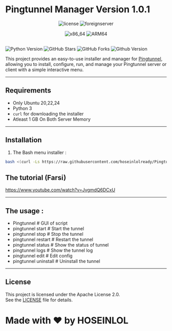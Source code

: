 # Pingtunnel Manager Version 1.0.1
<div align="center" style="margin-bottom: 30px;">
  <img src="https://img.shields.io/github/license/hoseinlolready/pingtunnel_manager" alt="license">
  <img src="https://img.shields.io/badge/Foreign_Servers-Supported-orange?style=for-the-badge&logo=serverless" alt="foreignserver">
  
  <div style="margin-top: 15px;">
    <img src="https://img.shields.io/badge/x86_64-Supported-success?style=flat-square&logo=amd" alt="x86_64">
    <img src="https://img.shields.io/badge/ARM64-Supported-success?style=flat-square&logo=arm" alt="ARM64">
  </div>
</div>
<p>
  <img src="https://img.shields.io/badge/Python-3.10%2B-blue?style=for-the-badge&logo=python" alt="Python Version">
  <img src="https://img.shields.io/github/stars/hoseinlolready/Pingtunnel_manager?style=for-the-badge&logo=github&label=Stars" alt="GitHub Stars">
  <img src="https://img.shields.io/github/forks/hoseinlolready/Pingtunnel_manager?style=for-the-badge&logo=github&label=Forks&color=green" alt="GitHub Forks">
  <img src="https://img.shields.io/github/v/release/hoseinlolready/Pingtunnel_manager?label=version&color=blue" alt="Github Version">
</p>

This project provides an easy-to-use installer and manager for [Pingtunnel](https://github.com/esrrhs/pingtunnel), allowing you to install, configure, run, and manage your Pingtunnel server or client with a simple interactive menu.

---

## Requirements

- Only Ubuntu 20,22,24
- Python 3
- `curl` for downloading the installer
- Atleast 1 GB On Both Server Memory

---

## Installation

1. The Bash menu installer :

```bash
bash <(curl -Ls https://raw.githubusercontent.com/hoseinlolready/Pingtunnel_manager/refs/heads/main/Source/bash.sh)
```
## The tutorial (Farsi)

https://www.youtube.com/watch?v=JvgmdQ6DCxU

---
## The usage :
- Pingtunnel # GUI of script
- pingtunnel start # Start the tunnel
- pingtunnel stop # Stop the tunnel
- pingtunnel restart # Restart the tunnel
- pingtunnel status # Show the status of tunnel
- pingtunnel logs # Show the tunnel log
- pingtunnel edit # Edit config
- pingtunnel uninstall # Uninstall the tunnel
---

## License

This project is licensed under the Apache License 2.0.  
See the [LICENSE](LICENSE) file for details.

# Made with ❤️ by HOSEINLOL
